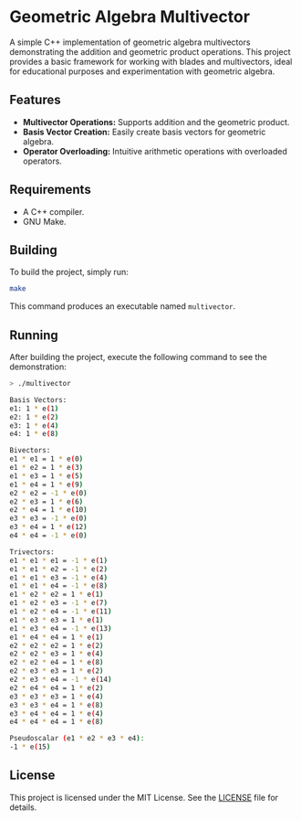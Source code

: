 # Geometric Algebra Multivector

A simple C++ implementation of geometric algebra multivectors demonstrating the addition and geometric product operations. This project provides a basic framework for working with blades and multivectors, ideal for educational purposes and experimentation with geometric algebra.

## Features

- **Multivector Operations:** Supports addition and the geometric product.
- **Basis Vector Creation:** Easily create basis vectors for geometric algebra.
- **Operator Overloading:** Intuitive arithmetic operations with overloaded operators.

## Requirements

- A C++ compiler.
- GNU Make.

## Building

To build the project, simply run:

```bash
make
```

This command produces an executable named `multivector`.

## Running

After building the project, execute the following command to see the demonstration:

```bash
> ./multivector

Basis Vectors:
e1: 1 * e(1)
e2: 1 * e(2)
e3: 1 * e(4)
e4: 1 * e(8)

Bivectors:
e1 * e1 = 1 * e(0)
e1 * e2 = 1 * e(3)
e1 * e3 = 1 * e(5)
e1 * e4 = 1 * e(9)
e2 * e2 = -1 * e(0)
e2 * e3 = 1 * e(6)
e2 * e4 = 1 * e(10)
e3 * e3 = -1 * e(0)
e3 * e4 = 1 * e(12)
e4 * e4 = -1 * e(0)

Trivectors:
e1 * e1 * e1 = -1 * e(1)
e1 * e1 * e2 = -1 * e(2)
e1 * e1 * e3 = -1 * e(4)
e1 * e1 * e4 = -1 * e(8)
e1 * e2 * e2 = 1 * e(1)
e1 * e2 * e3 = -1 * e(7)
e1 * e2 * e4 = -1 * e(11)
e1 * e3 * e3 = 1 * e(1)
e1 * e3 * e4 = -1 * e(13)
e1 * e4 * e4 = 1 * e(1)
e2 * e2 * e2 = 1 * e(2)
e2 * e2 * e3 = 1 * e(4)
e2 * e2 * e4 = 1 * e(8)
e2 * e3 * e3 = 1 * e(2)
e2 * e3 * e4 = -1 * e(14)
e2 * e4 * e4 = 1 * e(2)
e3 * e3 * e3 = 1 * e(4)
e3 * e3 * e4 = 1 * e(8)
e3 * e4 * e4 = 1 * e(4)
e4 * e4 * e4 = 1 * e(8)

Pseudoscalar (e1 * e2 * e3 * e4):
-1 * e(15)
```

## License

This project is licensed under the MIT License. See the [LICENSE](LICENSE) file for details.
